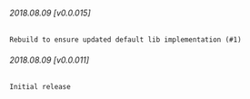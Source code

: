 

###### 2018.08.09 [v0.0.015]

```
Rebuild to ensure updated default lib implementation (#1)
```


###### 2018.08.09 [v0.0.011]

```
Initial release
```
